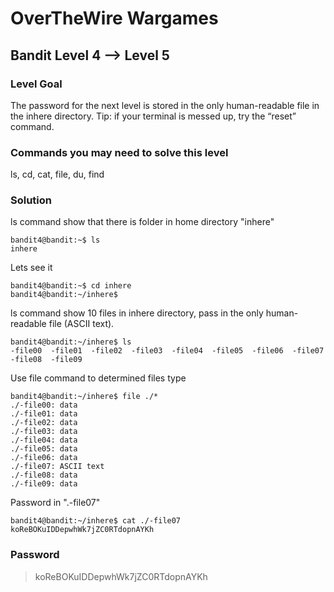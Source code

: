 # OverTheWire Wargames

## Bandit Level 4 --> Level 5
### Level Goal

The password for the next level is stored in the only human-readable file in the inhere directory. Tip: if your terminal is messed up, try the “reset” command.

### Commands you may need to solve this level
ls, cd, cat, file, du, find

### Solution
ls command show that there is folder in home directory "inhere"
```console
bandit4@bandit:~$ ls
inhere
```

Lets see it
```console
bandit4@bandit:~$ cd inhere
bandit4@bandit:~/inhere$
```

ls command show 10 files in inhere directory, pass in the only human-readable file (ASCII text).
```console
bandit4@bandit:~/inhere$ ls
-file00  -file01  -file02  -file03  -file04  -file05  -file06  -file07  -file08  -file09
```
Use file command to determined files type
```console
bandit4@bandit:~/inhere$ file ./*
./-file00: data
./-file01: data
./-file02: data
./-file03: data
./-file04: data
./-file05: data
./-file06: data
./-file07: ASCII text
./-file08: data
./-file09: data
```

Password in ".-file07" 
```console
bandit4@bandit:~/inhere$ cat ./-file07
koReBOKuIDDepwhWk7jZC0RTdopnAYKh
```

### Password
> koReBOKuIDDepwhWk7jZC0RTdopnAYKh
